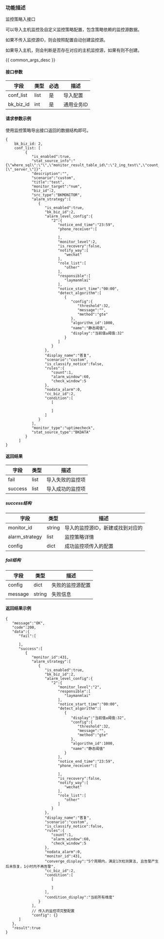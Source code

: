 ### 功能描述

监控策略入接口

可以导入主机监控及自定义监控策略配置，包含策略依赖的监控源数据。

如果不传入监控源ID，则会按照配置自动创建监控源。

如果导入主机，则会判断是否存在对应的主机监控源，如果有则不创建。

{{ common_args_desc }}

#### 接口参数

| 字段      | 类型 | 必选 | 描述       |
| --------- | ---- | ---- | ---------- |
| conf_list    | list | 是   | 导入配置   |
| bk_biz_id | int  | 是   | 通用业务ID |

#### 请求参数示例

使用监控策略导出接口返回的数据结构即可。

```
{
    bk_biz_id: 2,
    conf_list: [
         {
            "is_enabled":true,
            "stat_source_info":"{\"where_sql\":\"\",\"monitor_result_table_id\":\"2_ing_test\",\"count_freq\":60,\"unit_conversion\":1.0,\"aggregator\":\"sum\",\"monitor_field\":\"num\",\"unit\":\"\",\"dimensions\":[\"_server_\"]}",
            "description":"",
            "scenario":"custom",
            "title":"test",
            "monitor_target":"num",
            "biz_id":2,
            "src_type":"BKMONITOR",
            "alarm_strategy":[
               {
                  "is_enabled":true,
                  "bk_biz_id":2,
                  "alarm_level_config":{
                     "2":{
                        "notice_end_time":"23:59",
                        "phone_receiver":[

                        ],
                        "monitor_level":2,
                        "is_recovery":false,
                        "notify_way":[
                           "wechat"
                        ],
                        "role_list":[
                           "other"
                        ],
                        "responsible":[
                           "laymanmlai"
                        ],
                        "notice_start_time":"00:00",
                        "detect_algorithm":[
                           {
                              "config":{
                                 "threshold":32,
                                 "message":"",
                                 "method":"gte"
                              },
                              "algorithm_id":1000,
                              "name":"静态阈值",
                              "display":"当前值≥阈值:32"
                           }
                        ]
                     }
                  },
                  "display_name":"答复",
                  "scenario":"custom",
                  "is_classify_notice":false,
                  "rules":{
                     "count":1,
                     "alarm_window":60,
                     "check_window":5
                  },
                  "nodata_alarm":0,
                  "cc_biz_id":2,
                  "condition":[
                     [

                     ]
                  ]
               }
            ],
            "monitor_type":"uptimecheck",
            "stat_source_type":"BKDATA"
         }
      ]
}
```



#### 返回结果

| 字段    | 类型 | 描述             |
| ------- | ---- | ---------------- |
| fail    | list | 导入失败的监控项 |
| success | list | 导入成功的监控项 |

##### success结构

| 字段           | 类型   | 描述                             |
| -------------- | ------ | -------------------------------- |
| monitor_id     | string | 导入的监控源ID，新建或找到对应的 |
| alarm_strategy | list   | 监控策略详情                     |
| config         | dict   | 成功监控项传入的配置             |

##### fail结构

| 字段    | 类型   | 描述             |
| ------- | ------ | ---------------- |
| config  | dict   | 失败的监控源配置 |
| message | string | 失败信息         |



#### 返回结果示例


```
{  
   "message":"OK",
   "code":200,
   "data":{  
      "fail":[  

      ],
      "success":[  
         {  
            "monitor_id":431,
            "alarm_strategy":[  
               {  
                  "is_enabled":true,
                  "bk_biz_id":2,
                  "alarm_level_config":{  
                     "2":{  
                        "monitor_level":"2",
                        "responsible":[  
                           "laymanmlai"
                        ],
                        "notice_start_time":"00:00",
                        "detect_algorithm":[  
                           {  
                              "display":"当前值≥阈值:32",
                              "config":{  
                                 "threshold":32,
                                 "message":"",
                                 "method":"gte"
                              },
                              "algorithm_id":1000,
                              "name":"静态阈值"
                           }
                        ],
                        "notice_end_time":"23:59",
                        "phone_receiver":[  

                        ],
                        "is_recovery":false,
                        "notify_way":[  
                           "wechat"
                        ],
                        "role_list":[  
                           "other"
                        ]
                     }
                  },
                  "display_name":"答复",
                  "scenario":"custom",
                  "is_classify_notice":false,
                  "rules":{  
                     "count":1,
                     "alarm_window":60,
                     "check_window":5
                  },
                  "nodata_alarm":0,
                  "monitor_id":431,
                  "converge_display":"5个周期内，满足1次检测算法, 且告警产生后未恢复，1小时内不再告警",
                  "cc_biz_id":2,
                  "condition":[  
                     [  

                     ]
                  ],
                  "condition_display":"当前所有维度"
               }
            ],
            // 传入的监控项完整配置
            "config": {}
      ]
   },
   "result":true
}
```

